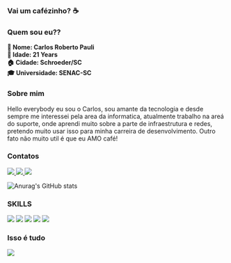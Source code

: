 ### Vai um cafézinho? ☕ 

### Quem sou eu??

<strong> 🧔 Nome: Carlos Roberto Pauli </strong> <br>
<strong> 🧔 Idade: 21 Years </strong> <br>
<strong> 🏠 Cidade: Schroeder/SC </strong> <br>
<strong> 🎓 Universidade: SENAC-SC  </strong> <br>


  
### Sobre mim
<p> 
  Hello everybody eu sou o Carlos, sou amante da tecnologia e desde sempre me interessei pela area da informatica, atualmente trabalho na areá do suporte, onde aprendi muito sobre a parte de infraestrutura e redes, pretendo muito usar isso para minha carreira de desenvolvimento. Outro fato não muito util é que eu AMO café! 
</p>
  


### Contatos 

<a href="https://github.com/carlosPauli"> <img src="https://img.shields.io/badge/GitHub-100000?style=for-the-badge&logo=github&logoColor=white"> </a>
<a href="https://www.linkedin.com/in/carlos-pauli-728939184/"> <img src="https://img.shields.io/badge/LinkedIn-0077B5?style=for-the-badge&logo=linkedin&logoColor=white"> </a>
<a href=""> <img src="https://img.shields.io/badge/Instagram-E4405F?style=for-the-badge&logo=instagram&logoColor=white"> </a>

![Anurag's GitHub stats](https://github-readme-stats.vercel.app/api?username=carlosPauli&theme=tokyonight)


### SKILLS
<div style="display: inline-block">
<img src="https://img.shields.io/badge/HTML5-E34F26?style=for-the-badge&logo=html5&logoColor=white">
<img src="https://img.shields.io/badge/CSS3-1572B6?style=for-the-badge&logo=css3&logoColor=white">
<img src="https://img.shields.io/badge/JavaScript-F7DF1E?style=for-the-badge&logo=javascript&logoColor=black">
<img src="https://img.shields.io/badge/C%23-239120?style=for-the-badge&logo=c-sharp&logoColor=white">
<img src="https://img.shields.io/badge/PostgreSQL-316192?style=for-the-badge&logo=postgresql&logoColor=white">
</div>

### Isso é tudo 

<img src="https://i.pinimg.com/originals/0f/ab/3e/0fab3e4f7e9e7d3f199c49f10308ac05.gif">


